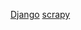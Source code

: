 [Django](https://github.com/CzaOrz/smallStorage/tree/master/Django)
[scrapy](https://github.com/CzaOrz/smallStorage/tree/master/scrapy)